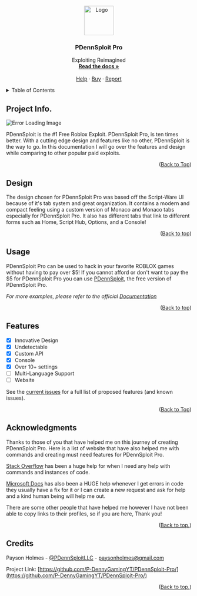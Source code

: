 <div id="top"></div>
<!-- PROJECT SHIELDS -->
<!--
*** I'm using markdown "reference style" links for readability.
*** Reference links are enclosed in brackets [ ] instead of parentheses ( ).
*** See the bottom of this document for the declaration of the reference variables
*** for contributors-url, forks-url, etc. This is an optional, concise syntax you may use.
*** https://www.markdownguide.org/basic-syntax/#reference-style-links
-->



<!-- PROJECT LOGO -->
<br />
<div align="center">
  <a href="https://github.com/P-DennyGamingYT/PDennSploit-Pro">
    <img src="images/logo.png" alt="Logo" width="80" height="80">
  </a>

  <h3 align="center">PDennSploit Pro</h3>

  <p align="center">
    Exploiting Reimagined
    <br />
    <a href="https://github.com/P-DennyGamingYT/PDennSploit-Pro/blob/main/README.md/"><strong>Read the docs »</strong></a>
    <br />
    <br />
    <a href="mailto:paysonholmes@gmail.com">Help</a>
    ·
    <a href="http://pro.pdennsploit.ml/">Buy</a>
    ·
    <a href="https://github.com/P-DennyGamingYT/PDennSploit-Pro/issues">Report</a>
  </p>
</div>



<!-- TABLE OF CONTENTS -->
<details>
  <summary>Table of Contents</summary>
  <ol>
    <li>
      <a href="#about-the-project">Project Info.</a>
    </li>
    <li>
      <a href="#getting-started">Design</a>
    </li>
    <li><a href="#usage">Usage</a></li>
    <li><a href="#roadmap">Features</a></li>
    <li><a href="#acknowledgments">Acknowledgments</a></li>
    <li><a href="#contact">Contact</a></li>
  </ol>
</details>



<!-- ABOUT THE PROJECT -->
## Project Info.

<img src="images/PDennSploitPro.png" alt="Error Loading Image">

PDennSploit is the #1 Free Roblox Exploit. PDennSploit Pro, is ten times better. With a cutting edge design and features like no other, PDennSploit is the way to go. In this documentation I will go over the features and design while comparing to other popular paid exploits.

<p align="right">(<a href="#top">Back to Top</a>)</p>



<!-- GETTING STARTED -->
## Design

The design chosen for PDennSploit Pro was based off the Script-Ware UI because of it's tab system and great organization. It contains a modern and compact feeling using a custom version of Monaco and Monaco tabs especially for PDennSploit Pro. It also has different tabs that link to different forms such as Home, Script Hub, Options, and a Console!

<p align="right">(<a href="#top">Back to top</a>)</p>



<!-- USAGE EXAMPLES -->
## Usage

PDennSploit Pro can be used to hack in your favorite ROBLOX games without having to pay over $5! If you cannot afford or don't want to pay the $5 for PDennSploit Pro you can use [PDennSploit](http://pdennsploit.ml/), the free version of PDennSploit Pro.

_For more examples, please refer to the official [Documentation](http://pdennsploit.ml/docs/)_

<p align="right">(<a href="#top">Back to top</a>)</p>



<!-- ROADMAP -->
## Features

- [x] Innovative Design
- [x] Undetectable
- [x] Custom API
- [x] Console
- [x] Over 10+ settings
- [ ] Multi-Language Support
- [ ] Website

See the [current issues](https://github.com/P-DennyGamingYT/PDennSploit-Pro/issues) for a full list of proposed features (and known issues).

<p align="right">(<a href="#top">Back to Top</a>)</p>


<!-- Acknowledgments -->
## Acknowledgments

Thanks to those of you that have helped me on this journey of creating PDennSploit Pro. Here is a list of website that have also helped me with commands and creating must need features for PDennSploit Pro.

[Stack Overflow](https://stackoverflow.com/) has been a huge help for when I need any help with commands and instances of code.

[Microsoft Docs](https://docs.microsoft.com/) has also been a HUGE help whenever I get errors in code they usually have a fix for it or I can create a new request and ask for help and a kind human being will help me out.

There are some other people that have helped me however I have not been able to copy links to their profiles, so if you are here, Thank you!

<p align="right">(<a href="#top">Back to top.</a>)</p>


## Credits

Payson Holmes - [@PDennSploitLLC](https://twitter.com/PDennSploitLLC) - paysonholmes@gmail.com

Project Link: [https://github.com/P-DennyGamingYT/PDennSploit-Pro/](https://github.com/P-DennyGamingYT/PDennSploit-Pro/)

<p align="right">(<a href="#top">Back to top.</a>)</p>
